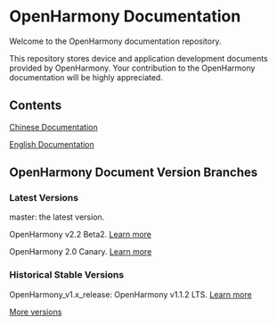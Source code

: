 # OpenHarmony Documentation

Welcome to the OpenHarmony documentation repository.

This repository stores device and application development documents provided by OpenHarmony. Your contribution to the OpenHarmony documentation will be highly appreciated.

## Contents

[Chinese Documentation](zh-cn/readme.md)

[English Documentation](en/readme.md)

## OpenHarmony Document Version Branches

### Latest Versions

master: the latest version.

OpenHarmony v2.2 Beta2. [Learn more](en/release-notes/OpenHarmony-v2.2-beta2.md)

OpenHarmony 2.0 Canary. [Learn more](en/release-notes/openharmony-2-0-canary.md)

### Historical Stable Versions

OpenHarmony_v1.x_release: OpenHarmony v1.1.2 LTS. [Learn more](en/release-notes/OpenHarmony-v1.1.2-LTS.md)

[More versions](https://gitee.com/openharmony/docs/blob/master/en/release-notes/)
